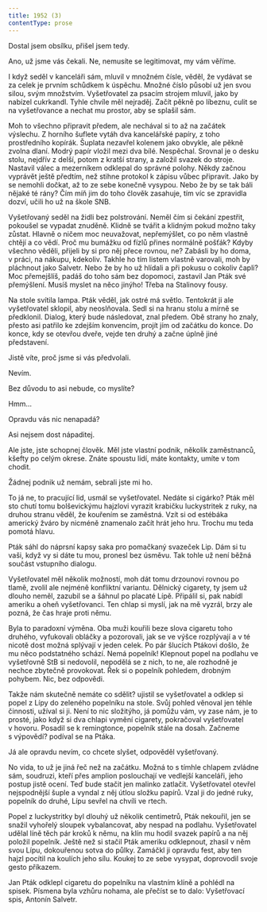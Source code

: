 ```yaml
---
title: 1952 (3)
contentType: prose
---
```


Dostal jsem obsílku, přišel jsem tedy.

Ano, už jsme vás čekali. Ne, nemusíte se legitimovat, my vám věříme.

I když seděl v kanceláři sám, mluvil v množném čísle, věděl, že vydávat se za celek je prvním schůdkem k úspěchu. Množné číslo působí už jen svou silou, svým množstvím. Vyšetřovatel za psacím strojem mluvil, jako by nabízel cukrkandl. Tyhle chvíle měl nejraděj. Začít pěkně po líbeznu, culit se na vyšetřovance a nechat mu prostor, aby se splašil sám.

Moh to všechno připravit předem, ale nechával si to až na začátek výslechu. Z horního šuflete vytáh dva kancelářské papíry, z toho prostředního kopírák. Šuplata nezavřel kolenem jako obvykle, ale pěkně zvolna dlaní. Modrý papír vložil mezi dva bílé. Nespěchal. Srovnal je o desku stolu, nejdřív z delší, potom z kratší strany, a založil svazek do stroje. Nastavil válec a mezerníkem odklepal do správné polohy. Někdy začnou vyprávět ještě předtím, než stihne protokol k zápisu vůbec připravit. Jako by se nemohli dočkat, až to ze sebe konečně vysypou. Nebo že by se tak báli nějaké té rány? Čím míň jim do toho člověk zasahuje, tím víc se zpravidla dozví, učili ho už na škole SNB.

Vyšetřovaný seděl na židli bez polstrování. Neměl čím si čekání zpestřit, pokoušel se vypadat znuděně. Klidně se tvářit a klidným pokud možno taky zůstat. Hlavně o ničem moc neuvažovat, nepřemýšlet, co po něm vlastně chtějí a co vědí. Proč mu bumážku od fízlů přines normálně pošťák? Kdyby všechno věděli, přijeli by si pro něj přece rovnou, ne? Zabásli by ho doma, v práci, na nákupu, kdekoliv. Takhle ho tím listem vlastně varovali, moh by pláchnout jako Salvetr. Nebo že by ho už hlídali a při pokusu o cokoliv čapli? Moc přemejšlíš, padáš do toho sám bez dopomoci, zastavil Jan Pták své přemýšlení. Musíš myslet na něco jinýho! Třeba na Stalinovy fousy.

Na stole svítila lampa. Pták věděl, jak ostré má světlo. Tentokrát ji ale vyšetřovatel sklopil, aby neoslňovala. Sedl si na hranu stolu a mírně se předklonil. Dialog, který bude následovat, znal předem. Obě strany ho znaly, přesto asi patřilo ke zdejším konvencím, projít jím od začátku do konce. Do konce, kdy se otevřou dveře, vejde ten druhý a začne úplně jiné představení.

Jistě víte, proč jsme si vás předvolali.

Nevím.

Bez důvodu to asi nebude, co myslíte?

Hmm…

Opravdu vás nic nenapadá?

Asi nejsem dost nápaditej.

Ale jste, jste schopnej člověk. Měl jste vlastní podnik, několik zaměstnanců, kšefty po celým okrese. Znáte spoustu lidí, máte kontakty, umíte v tom chodit.

Žádnej podnik už nemám, sebrali jste mi ho.

To já ne, to pracující lid, usmál se vyšetřovatel. Nedáte si cigárko? Pták měl sto chutí tomu bolševickýmu hajzlovi vyrazit krabičku luckystritek z ruky, na druhou stranu věděl, že kouřením se zaměstná. Vzít si od estébáka americký žváro by nicméně znamenalo začít hrát jeho hru. Trochu mu teda pomotá hlavu.

Pták sáhl do náprsní kapsy saka pro pomačkaný svazeček Lip. Dám si tu vaši, když vy si dáte tu mou, pronesl bez úsměvu. Tak tohle už není běžná součást vstupního dialogu.

Vyšetřovatel měl několik možností, moh dát tomu drzounovi rovnou po tlamě, zvolil ale nejméně konfliktní variantu. Dělnický cigarety, ty jsem už dlouho neměl, zazubil se a šáhnul po placaté Lípě. Připálil si, pak nabídl ameriku a oheň vyšetřovanci. Ten chlap si myslí, jak na mě vyzrál, brzy ale pozná, že čas hraje proti němu.

Byla to paradoxní výměna. Oba muži kouřili beze slova cigaretu toho druhého, vyfukovali obláčky a pozorovali, jak se ve výšce rozplývají a v té nicotě dost možná splývají v jeden celek. Po pár šlucích Ptákovi došlo, že mu něco podstatného schází. Nemá popelník! Klepnout popel na podlahu ve vyšetřovně StB si nedovolil, nepodělá se z nich, to ne, ale rozhodně je nechce zbytečně provokovat. Řek si o popelník pohledem, drobným pohybem. Nic, bez odpovědi.

Takže nám skutečně nemáte co sdělit? ujistil se vyšetřovatel a odklep si popel z Lípy do zeleného popelníku na stole. Svůj pohled věnoval jen téhle činnosti, užíval si ji. Není to nic složitýho, já pomůžu vám, vy zase nám, je to prosté, jako když si dva chlapi vymění cigarety, pokračoval vyšetřovatel v hovoru. Posadil se k remingtonce, popelník stále na dosah. Začneme s výpovědí? podíval se na Ptáka.

Já ale opravdu nevím, co chcete slyšet, odpověděl vyšetřovaný.

No vida, to už je jiná řeč než na začátku. Možná to s tímhle chlapem zvládne sám, soudruzi, kteří přes amplion poslouchají ve vedlejší kanceláři, jeho postup jistě ocení. Teď bude stačit jen malinko zatlačit. Vyšetřovatel otevřel nejspodnější šuple a vyndal z něj útlou složku papírů. Vzal ji do jedné ruky, popelník do druhé, Lípu sevřel na chvíli ve rtech.

Popel z luckystritky byl dlouhý už několik centimetrů, Pták nekouřil, jen se snažil vyhořelý sloupek vybalancovat, aby nespad na podlahu. Vyšetřovatel udělal líně těch pár kroků k němu, na klín mu hodil svazek papírů a na něj položil popelník. Ještě než si stačil Pták ameriku odklepnout, zhasil v něm svou Lípu, dokouřenou sotva do půlky. Zamáčkl ji opravdu fest, aby ten hajzl pocítil na koulích jeho sílu. Koukej to ze sebe vysypat, doprovodil svoje gesto příkazem.

Jan Pták odklepl cigaretu do popelníku na vlastním klíně a pohlédl na spisek. Písmena byla vzhůru nohama, ale přečíst se to dalo: Vyšetřovací spis, Antonín Salvetr.
